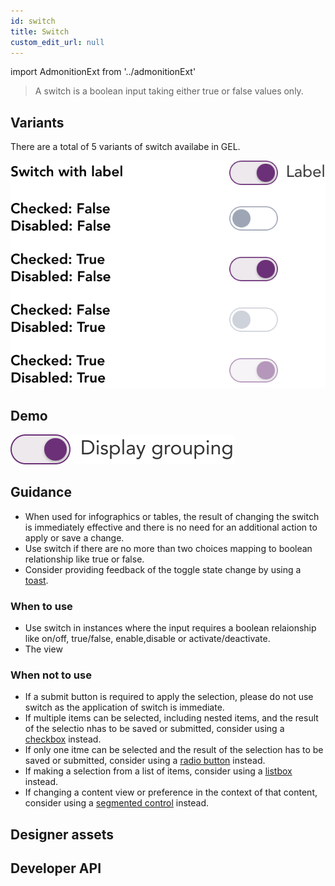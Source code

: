 ```yaml
---
id: switch
title: Switch
custom_edit_url: null
---
```


import AdmonitionExt from '../admonitionExt'

> A switch is a boolean input taking either true or false values only.


## Variants

There are a total of 5 variants of switch availabe in GEL. 

![Switch types](img/switch-types.svg)


## Demo

![Switch demo](img/switch-demo.svg)


## Guidance

* When used for infographics or tables, the result of changing the switch is immediately effective and there is no need for an additional action to apply or save a change.
* Use switch if there are no more than two choices mapping to boolean relationship like true or false.
* Consider providing feedback of the toggle state change by using a [toast](../message/toast.md).


### When to use

* Use switch in instances where the input requires a boolean relaionship like on/off, true/false, enable,disable or activate/deactivate.
* The view

### When not to use

* If a submit button is required to apply the selection, please do not use switch as the application of switch is immediate.
* If multiple items can be selected, including nested items, and the result of the selectio nhas to be saved or submitted, consider using a [checkbox](checkbox.md) instead.
* If only one itme can be selected and the result of the selection has to be saved or submitted, consider using a [radio button](radio.md) instead.
* If making a selection from a list of items, consider using a [listbox](listbox.md) instead.
* If changing a content view or preference in the context of that content, consider using a [segmented control](../control-buttons/segmented-control.md) instead.


## Designer assets

<AdmonitionExt type="figma" url="https://www.figma.com/file/kzLxtqv6YGL0wotiqzgEo4/GEL-UI-Doc?node-id=696%3A98031" />


## Developer API

<AdmonitionExt type="vue" url="https://primefaces.org/primevue/radiobutton" />
